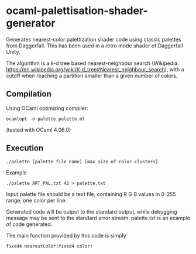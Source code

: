 # ocaml-palettisation-shader-generator

Generates nearest-color palettization shader code using classic palettes from Daggerfall.
This has been used in a retro mode shader of Daggerfall Unity.

The algorithm is a k-d tree based nearest-neighbour search (Wikipedia: https://en.wikipedia.org/wiki/K-d_tree#Nearest_neighbour_search), with a cutoff when reaching a partition smaller than a given number of colors.

## Compilation

Using OCaml optimizing compiler: 

    ocamlopt -o palette palette.ml
    
(tested with OCaml 4.06.0)

## Execution

    ./palette [palette file name] [max size of color clusters]
    
Example

    ./palette ART_PAL.txt 42 > palette.txt

Input palette file should be a text file, containing R G B values in 0-255 range, one color per line.

Generated code will be output to the standard output, while debugging message may be sent to the standard error stream.
palette.txt is an example of code generated.

The main function provided by this code is simply

    fixed4 nearestColor(fixed4 color)
